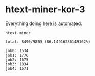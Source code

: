 # htext-miner-kor-3

Everything doing here is automated.

```
htext-miner

total: 8490/9855 (86.14916286149162%)

job0: 1534
job1: 1776
job2: 1675
job3: 1834
job4: 1671
```